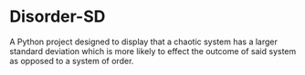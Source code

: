 # Disorder-SD
A Python project designed to display that a chaotic system has a larger standard deviation which is more likely to effect the outcome of said system as opposed to a system of order.
